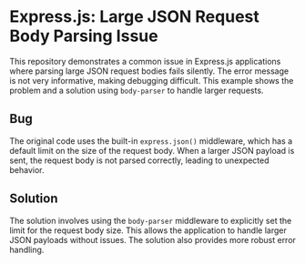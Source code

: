 # Express.js: Large JSON Request Body Parsing Issue

This repository demonstrates a common issue in Express.js applications where parsing large JSON request bodies fails silently. The error message is not very informative, making debugging difficult. This example shows the problem and a solution using `body-parser` to handle larger requests.

## Bug

The original code uses the built-in `express.json()` middleware, which has a default limit on the size of the request body.  When a larger JSON payload is sent, the request body is not parsed correctly, leading to unexpected behavior.

## Solution

The solution involves using the `body-parser` middleware to explicitly set the limit for the request body size. This allows the application to handle larger JSON payloads without issues.  The solution also provides more robust error handling.